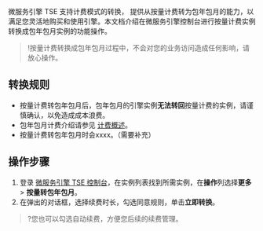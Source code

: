 微服务引擎 TSE 支持计费模式的转换， 提供从按量计费转为包年包月的能力，以满足您灵活地购买和使用引擎。本文档介绍在微服务引擎控制台进行按量计费实例转换成包年包月实例的功能操作。

>!按量计费转换成包年包月过程中，不会对您的业务访问造成任何影响，请放心操作。

## 转换规则
- 按量计费转包年包月后，包年包月的引擎实例**无法转回**按量计费的实例，请谨慎确认，以免造成成本浪费。
- 包年包月计费介绍请参见 [计费概述](https://cloud.tencent.com/document/product/1364/71397)。
- 按量计费转包年包月时会xxxx。（需要补充）


## 操作步骤
1. 登录 [微服务引擎 TSE 控制台](https://console.cloud.tencent.com/tse)，在实例列表找到所需实例，在**操作**列选择**更多** > **按量转包年包月**。
2. 在弹出的对话框，选择续费时长，勾选同意规则，单击**立即转换**。
>?您也可以勾选自动续费，方便您后续的续费管理。

